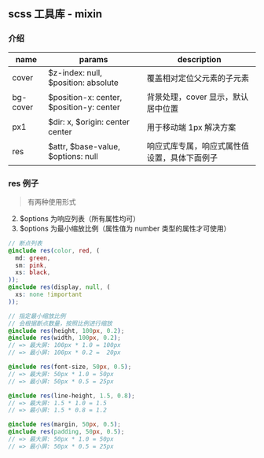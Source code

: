 ## scss 工具库 - mixin

### 介绍

 name     | params                                   | description
 -------- | ---------------------------------------- | -----------------------------------
 cover    | $z-index: null, $position: absolute      | 覆盖相对定位父元素的子元素
 bg-cover | $position-x: center, $position-y: center | 背景处理，cover 显示，默认居中位置
 px1      | $dir: x, $origin: center center          | 用于移动端 1px 解决方案
 res      | $attr, $base-value, $options: null       | 响应式库专属，响应式属性值设置，具体下面例子

### res 例子
> 有两种使用形式

2. $options 为响应列表（所有属性均可）
3. $options 为最小缩放比例（属性值为 number 类型的属性才可使用）

```scss
// 断点列表
@include res(color, red, (
  md: green,
  sm: pink,
  xs: black,
));
@include res(display, null, (
  xs: none !important
));

// 指定最小缩放比例
// 会根据断点数量，按照比例进行缩放
@include res(height, 100px, 0.2);
@include res(width, 100px, 0.2);
// => 最大屏: 100px * 1.0 = 100px
// => 最小屏: 100px * 0.2 =  20px

@include res(font-size, 50px, 0.5);
// => 最大屏: 50px * 1.0 = 50px
// => 最小屏: 50px * 0.5 = 25px

@include res(line-height, 1.5, 0.8);
// => 最大屏: 1.5 * 1.0 = 1.5
// => 最小屏: 1.5 * 0.8 = 1.2

@include res(margin, 50px, 0.5);
@include res(padding, 50px, 0.5);
// => 最大屏: 50px * 1.0 = 50px
// => 最小屏: 50px * 0.5 = 25px
```
 